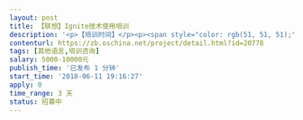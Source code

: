 ```yaml
---                
layout: post       
title: 【联想】Ignite技术使用培训           
description: '<p>【培训时间】</p><p><span style="color: rgb(51, 51, 51);">2018-6-15（周五）</span></p><p><span style="color: rgb(51, 51, 51);">【培训地点】</span></p><p><span style="color: rgb(51, 51, 51);">北京</span></p><p>【培训内容】</p><p>技术培训要包含一些培训点：</p><p>1. Ignite 作为RDBMS的缓存,能否不同Cache 进行Join ?</p><p>2. Ignite 数据库能不能和RDBMS 同步? 有没有方案?</p><p>3. Ignite 作为Cache 性能怎么样? 有没有相关报告?</p><p>4. Ignite 作为 RDBMS 性能怎么样? 有无报告?</p><p>5. Ignite Cache的查询性能是不是线性的? (增加Cache的记录数,不影响单条的查询性能 ?)</p><p>6. Ignite 的内存消耗怎么样? (文本数据加载到Cache ,内存按什么比例增加? 同样的数据,RDBMS 和Ignite SQL 内存占用怎么样?)</p><p>7. Ignite 加速Hadoop ,性能提高多少?</p><p>8. Ignite 加速Spark 有哪些方案? 效果怎么样?</p><p>9. Ignite 并行计算提高Web的响应时间?</p><p>10. Ignite 有无响应式计算的案例( 类似于 RxJava ,reactor等)</p><p>11. Ignite的Cluster 实际上怎么样? 能否保障高可用?</p><p>12. Ignite 调优有哪些好的经验?</p><p>13. Ignite 配置又没最佳实践 ?</p><p>【验收方式】</p><p>完成培训内容。</p>'     
contenturl: https://zb.oschina.net/project/detail.html?id=20778      
tags: [其他语言,培训咨询]            
salary: 5000-10000元          
publish_time: '已发布 1 分钟'         
start_time: '2018-06-11 19:16:27'           
apply: 0                   
time_range: 3 天              
status: 招募中                  
---                 
```

